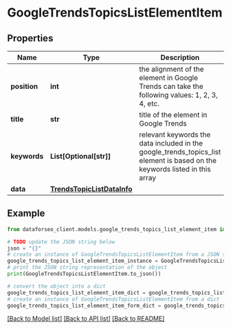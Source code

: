 # GoogleTrendsTopicsListElementItem


## Properties

Name | Type | Description | Notes
------------ | ------------- | ------------- | -------------
**position** | **int** | the alignment of the element in Google Trends can take the following values: 1, 2, 3, 4, etc. | [optional] 
**title** | **str** | title of the element in Google Trends | [optional] 
**keywords** | **List[Optional[str]]** | relevant keywords the data included in the google_trends_topics_list element is based on the keywords listed in this array | [optional] 
**data** | [**TrendsTopicListDataInfo**](TrendsTopicListDataInfo.md) |  | [optional] 

## Example

```python
from dataforseo_client.models.google_trends_topics_list_element_item import GoogleTrendsTopicsListElementItem

# TODO update the JSON string below
json = "{}"
# create an instance of GoogleTrendsTopicsListElementItem from a JSON string
google_trends_topics_list_element_item_instance = GoogleTrendsTopicsListElementItem.from_json(json)
# print the JSON string representation of the object
print(GoogleTrendsTopicsListElementItem.to_json())

# convert the object into a dict
google_trends_topics_list_element_item_dict = google_trends_topics_list_element_item_instance.to_dict()
# create an instance of GoogleTrendsTopicsListElementItem from a dict
google_trends_topics_list_element_item_form_dict = google_trends_topics_list_element_item.from_dict(google_trends_topics_list_element_item_dict)
```
[[Back to Model list]](../README.md#documentation-for-models) [[Back to API list]](../README.md#documentation-for-api-endpoints) [[Back to README]](../README.md)


